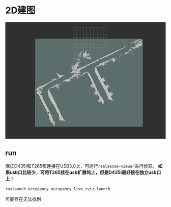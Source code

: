 # 2D建图

![map image](https://github.com/BIT-zhwang/uav-release/blob/master/resource/rmap_2d.png)

## run

保证D435i和T265都连接在USB3.0上，可运行`realsense-viewer`进行检查。 **如果usb口比较少，可将T265挂在usb扩展坞上，但是D435i最好接在独立usb口上！**

```
roslaunch occupancy occupancy_live_rviz.launch
```

可能存在无法找到

<!-- [参考链接](https://github.com/IntelRealSense/realsense-ros/tree/occupancy-mappinp)  -->




